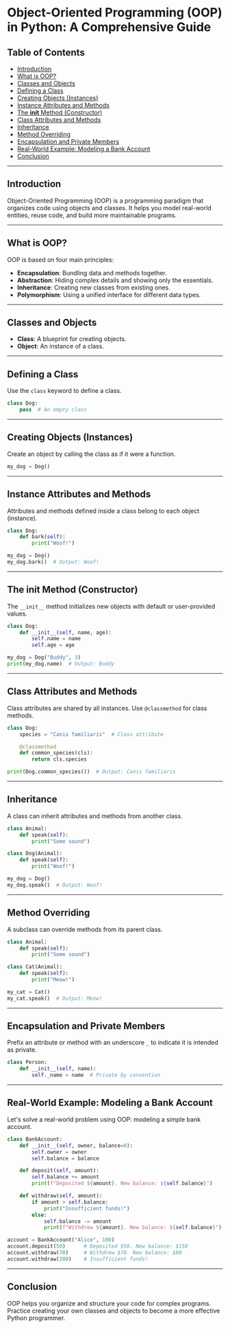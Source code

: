 # Object-Oriented Programming (OOP) in Python: A Comprehensive Guide

## Table of Contents

- [Introduction](#introduction)
- [What is OOP?](#what-is-oop)
- [Classes and Objects](#classes-and-objects)
- [Defining a Class](#defining-a-class)
- [Creating Objects (Instances)](#creating-objects-instances)
- [Instance Attributes and Methods](#instance-attributes-and-methods)
- [The **init** Method (Constructor)](#the-__init__-method-constructor)
- [Class Attributes and Methods](#class-attributes-and-methods)
- [Inheritance](#inheritance)
- [Method Overriding](#method-overriding)
- [Encapsulation and Private Members](#encapsulation-and-private-members)
- [Real-World Example: Modeling a Bank Account](#real-world-example-modeling-a-bank-account)
- [Conclusion](#conclusion)

---

## Introduction

Object-Oriented Programming (OOP) is a programming paradigm that organizes code using objects and classes. It helps you model real-world entities, reuse code, and build more maintainable programs.

---

## What is OOP?

OOP is based on four main principles:

- **Encapsulation**: Bundling data and methods together.
- **Abstraction**: Hiding complex details and showing only the essentials.
- **Inheritance**: Creating new classes from existing ones.
- **Polymorphism**: Using a unified interface for different data types.

---

## Classes and Objects

- **Class**: A blueprint for creating objects.
- **Object**: An instance of a class.

---

## Defining a Class

Use the `class` keyword to define a class.

```python
class Dog:
    pass  # An empty class
```

---

## Creating Objects (Instances)

Create an object by calling the class as if it were a function.

```python
my_dog = Dog()
```

---

## Instance Attributes and Methods

Attributes and methods defined inside a class belong to each object (instance).

```python
class Dog:
    def bark(self):
        print("Woof!")

my_dog = Dog()
my_dog.bark()  # Output: Woof!
```

---

## The **init** Method (Constructor)

The `__init__` method initializes new objects with default or user-provided values.

```python
class Dog:
    def __init__(self, name, age):
        self.name = name
        self.age = age

my_dog = Dog("Buddy", 3)
print(my_dog.name)  # Output: Buddy
```

---

## Class Attributes and Methods

Class attributes are shared by all instances. Use `@classmethod` for class methods.

```python
class Dog:
    species = "Canis familiaris"  # Class attribute

    @classmethod
    def common_species(cls):
        return cls.species

print(Dog.common_species())  # Output: Canis familiaris
```

---

## Inheritance

A class can inherit attributes and methods from another class.

```python
class Animal:
    def speak(self):
        print("Some sound")

class Dog(Animal):
    def speak(self):
        print("Woof!")

my_dog = Dog()
my_dog.speak()  # Output: Woof!
```

---

## Method Overriding

A subclass can override methods from its parent class.

```python
class Animal:
    def speak(self):
        print("Some sound")

class Cat(Animal):
    def speak(self):
        print("Meow!")

my_cat = Cat()
my_cat.speak()  # Output: Meow!
```

---

## Encapsulation and Private Members

Prefix an attribute or method with an underscore `_` to indicate it is intended as private.

```python
class Person:
    def __init__(self, name):
        self._name = name  # Private by convention
```

---

## Real-World Example: Modeling a Bank Account

Let's solve a real-world problem using OOP: modeling a simple bank account.

```python
class BankAccount:
    def __init__(self, owner, balance=0):
        self.owner = owner
        self.balance = balance

    def deposit(self, amount):
        self.balance += amount
        print(f"Deposited ${amount}. New balance: ${self.balance}")

    def withdraw(self, amount):
        if amount > self.balance:
            print("Insufficient funds!")
        else:
            self.balance -= amount
            print(f"Withdrew ${amount}. New balance: ${self.balance}")

account = BankAccount("Alice", 100)
account.deposit(50)      # Deposited $50. New balance: $150
account.withdraw(70)     # Withdrew $70. New balance: $80
account.withdraw(200)    # Insufficient funds!
```

---

## Conclusion

OOP helps you organize and structure your code for complex programs. Practice creating your own classes and objects to become a more effective Python programmer.
